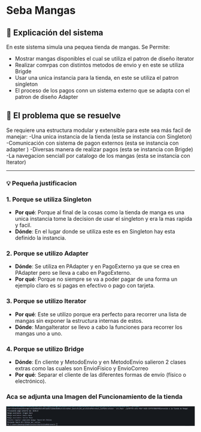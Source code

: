# Seba Mangas

## 📌 Explicación del sistema

En este sistema simula una pequea tienda de mangas. Se Permite:
- Mostrar mangas disponibles el cual se utiliza el patron de diseño iterator
- Realizar comrpas con distintos metodos de envio y en este se utiliza Brigde
- Usar una unica instancia para la tienda, en este se utiliza el patron singleton 
- El proceso de los pagos conn un sistema externo que se adapta con el patron de diseño Adapter



##  🧠 El problema que se resuelve 

Se requiere una estructura modular y extensible para este sea más facil de manejar:
-Una unica instancia de la tienda (esta se instancia con Singleton)
-Comunicación con sistema de pagon externos (esta se instancia con adapter ) 
-Diversas manera de realizar pagos (esta se instancia con Brigde)
-La navegacion senciall por catalogo de los mangas (esta se instancia con Iterator)

---


### 💡 Pequeña justificacion

### 1. Porque se utiliza Singleton
- **Por qué**: Porque al final de la cosas como la tienda de manga es una unica instancia tome la decision de usar el singleton y era la mas rapida y facil.
- **Dónde**: En el lugar donde se utiliza este es en Singleton hay esta definido la instancia.

### 2. Porque se utilizo Adapter 
- **Dónde**: Se utiliza en PAdapter y en PagoExterno ya que se crea en PAdapter pero se lleva a cabo en PagoExterno.
- **Por qué**: Porque no siempre se va a poder pagar de una forma un ejemplo claro es si pagas en efectivo o pago con tarjeta.


### 3. Porque se utilizo Iterator
- **Por qué**: Este se utilizo porque era perfecto para recorrer una lista de mangas sin exponer la estructura internas de estos.
- **Dónde**: MangaIterator se llevo a cabo la funciones para recorrer los mangas uno a uno.


### 4. Porque se utilizo Bridge
- **Dónde**: En cliente y MetodoEnvio y en MetodoEnvio salieron 2 clases extras como las cuales son EnvioFisico y EnvioCorreo
- **Por qué**: Separar el cliente de las diferentes formas de envío (físico o electrónico).


### Aca se adjunta una Imagen del Funcionamiento de la tienda 

![Image Alt](https://github.com/TheSebita122/Evaluacion-3-de-Patrones/blob/a78ff89babd08e1e4c2eca333331ee01a1bcd45b/Funcionamiento%20de%20La%20Tienda%20de%20Mangas.png)

